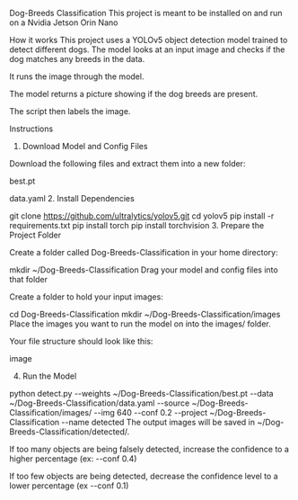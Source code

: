Dog-Breeds Classification
This project is meant to be installed on and run on a Nvidia Jetson Orin Nano

How it works
This project uses a YOLOv5 object detection model trained to detect different dogs. The model looks at an input image and checks if the dog matches any breeds in the data.

It runs the image through the model.

The model returns a picture showing if the dog breeds are present.

The script then labels the image.

Instructions
1. Download Model and Config Files

Download the following files and extract them into a new folder:

best.pt

data.yaml
2. Install Dependencies

git clone https://github.com/ultralytics/yolov5.git
cd yolov5
pip install -r requirements.txt
pip install torch
pip install torchvision
3. Prepare the Project Folder

Create a folder called Dog-Breeds-Classification in your home directory:

mkdir ~/Dog-Breeds-Classification
Drag your model and config files into that folder

Create a folder to hold your input images:

cd Dog-Breeds-Classification
mkdir ~/Dog-Breeds-Classification/images
Place the images you want to run the model on into the images/ folder.

Your file structure should look like this:

image

4. Run the Model

python detect.py --weights ~/Dog-Breeds-Classification/best.pt --data ~/Dog-Breeds-Classification/data.yaml --source ~/Dog-Breeds-Classification/images/ --img 640 --conf 0.2 --project ~/Dog-Breeds-Classification --name detected
The output images will be saved in ~/Dog-Breeds-Classification/detected/.

If too many objects are being falsely detected, increase the confidence to a higher percentage (ex: --conf 0.4)

If too few objects are being detected, decrease the confidence level to a lower percentage (ex --conf 0.1)

